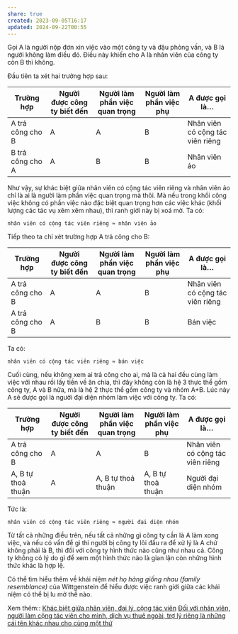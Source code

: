 ```yaml
---
share: true
created: 2023-09-05T16:17
updated: 2024-09-22T00:55
---
```

Gọi A là người nộp đơn xin việc vào một công ty và đậu phỏng vấn, và B là người không làm điều đó. Điều này khiến cho A là nhân viên của công ty còn B thì không.

Đầu tiên ta xét hai trường hợp sau:

| Trường hợp       | Người được công ty biết đến | Người làm phần việc quan trọng | Người làm phần việc phụ | A được gọi là…                 |
| ---------------- | --------------------------- | ------------------------------ | ----------------------- | -------------------------------- |
| A trả công cho B | A                           | A                              | B                       | Nhân viên có cộng tác viên riêng |
| B trả công cho A | A                           | B                              | B                       | Nhân viên ảo                     |

Như vậy, sự khác biệt giữa nhân viên có cộng tác viên riêng và nhân viên ảo chỉ là ai là người làm phần việc quan trọng mà thôi. Mà nếu trong khối công việc không có phần việc nào đặc biệt quan trọng hơn các việc khác (khối lượng các tác vụ xêm xêm nhau), thì ranh giới này bị xoá mờ. Ta có:

```
nhân viên có cộng tác viên riêng ≈ nhân viên ảo 
```

Tiếp theo ta chỉ xét trường hợp A trả công cho B:

| Trường hợp       | Người được công ty biết đến | Người làm phần việc quan trọng | Người làm phần việc phụ | A được gọi là…                 |
| ---------------- | --------------------------- | ------------------------------ | ----------------------- | -------------------------------- |
| A trả công cho B | A                           | A                              | B                       | Nhân viên có cộng tác viên riêng |
| A trả công cho B | A                           | B                              | B                       | Bán việc                         |

Ta có:
```
nhân viên có cộng tác viên riêng ≈ bán việc
```

Cuối cùng, nếu không xem ai trả công cho ai, mà là cả hai đều cùng làm việc với nhau rồi lấy tiền về ăn chia, thì đây không còn là hệ 3 thực thể gồm công ty, A và B nữa, mà là hệ 2 thực thể gồm công ty và nhóm A+B. Lúc này A sẽ được gọi là người đại diện nhóm làm việc với công ty. Ta có:

| Trường hợp         | Người được công ty biết đến | Người làm phần việc quan trọng | Người làm phần việc phụ | A được gọi là…                 |
| ------------------ | --------------------------- | ------------------------------ | ----------------------- | -------------------------------- |
| A trả công cho B   | A                           | A                              | B                       | Nhân viên có cộng tác viên riêng |
| A, B tự thoả thuận | A                           | A, B tự thoả thuận             | A, B tự thoả thuận      | Người đại diện nhóm              |
Tức là:
```
nhân viên có cộng tác viên riêng ≈ người đại diện nhóm
```

Từ tất cả những điều trên, nếu tất cả những gì công ty cần là A làm xong việc, và nếu có vấn đề gì thì người bị công ty lôi đầu ra để xử lý là A chứ không phải là B, thì đối với công ty hình thức nào cũng như nhau cả. Công ty không có lý do gì để xem một hình thức nào là gian lận còn những hình thức khác là hợp lệ.

Có thể tìm hiểu thêm về khái niệm *nét họ hàng giống nhau (family resemblance)* của Wittgenstein để hiểu được việc ranh giới giữa các khái niệm có thể bị lu mờ thế nào.

Xem thêm:: [Khác biệt giữa nhân viên, đại lý, cộng tác viên](./Kh%C3%A1c%20bi%E1%BB%87t%20gi%E1%BB%AFa%20nh%C3%A2n%20vi%C3%AAn,%20%C4%91%E1%BA%A1i%20l%C3%BD,%20c%E1%BB%99ng%20t%C3%A1c%20vi%C3%AAn.md)
[Đối với nhân viên, người làm cộng tác viên cho mình, dịch vụ thuê ngoài, trợ lý riêng là những cái tên khác nhau cho cùng một thứ](./%C4%90%E1%BB%91i%20v%E1%BB%9Bi%20nh%C3%A2n%20vi%C3%AAn,%20ng%C6%B0%E1%BB%9Di%20l%C3%A0m%20c%E1%BB%99ng%20t%C3%A1c%20vi%C3%AAn%20cho%20m%C3%ACnh,%20d%E1%BB%8Bch%20v%E1%BB%A5%20thu%C3%AA%20ngo%C3%A0i,%20tr%E1%BB%A3%20l%C3%BD%20ri%C3%AAng%20l%C3%A0%20nh%E1%BB%AFng%20c%C3%A1i%20t%C3%AAn%20kh%C3%A1c%20nhau%20cho%20c%C3%B9ng%20m%E1%BB%99t%20th%E1%BB%A9.md)
